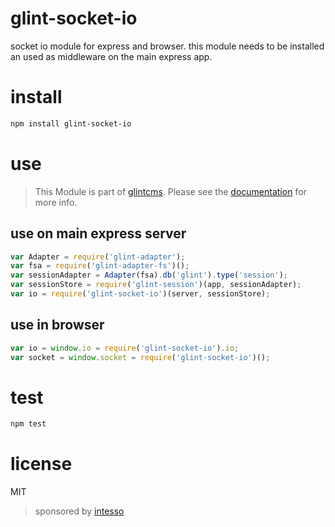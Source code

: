 # glint-socket-io

socket io module for express and browser. this module needs to be installed an used as middleware on the main express app.

# install

```bash
npm install glint-socket-io
```

# use

> This Module is part of [glintcms](http://glintcms.com/).
> Please see the [documentation](https://github.com/glintcms/glintcms) for more info.


## use on main express server

```js
var Adapter = require('glint-adapter');
var fsa = require('glint-adapter-fs')();
var sessionAdapter = Adapter(fsa).db('glint').type('session');
var sessionStore = require('glint-session')(app, sessionAdapter);
var io = require('glint-socket-io')(server, sessionStore);
```

## use in browser

```js
var io = window.io = require('glint-socket-io').io;
var socket = window.socket = require('glint-socket-io')();
```


# test

```bash
npm test
```

# license

MIT

> sponsored by [intesso](http://intesso.com)
